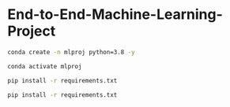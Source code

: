 # End-to-End-Machine-Learning-Project
```bash
conda create -n mlproj python=3.8 -y
```

```bash
conda activate mlproj
```

```bash
pip install -r requirements.txt
```

```bash
pip install -r requirements.txt
```
